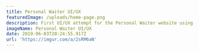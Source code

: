 ```yaml
---
title: Personal Waiter UI/UX
featuredImage: /uploads/home-page.png
description: First UI/UX attempt for the Personal Waiter website using Adobe Photoshop
imageName: Personal Waiter UI/UX
date: 2019-06-03T20:24:55.917Z
url: 'https://imgur.com/a/2sRM6aN'
---
```


